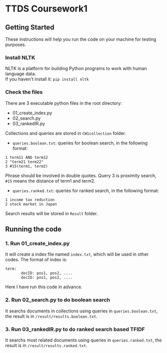 # TTDS Coursework1

## Getting Started
These instructions will help you run the code on your machine for testing purposes.
### Install NLTK
NLTK is a platform for building Python programs to work with human language data.  
If you haven't install it: `pip install nltk`   
### Check the files
There are 3 executable python files in the root directory:   
  * 01_create_index.py
  * 02_search.py
  * 03_rankedIR.py

Collections and queries are stored in `CW1collection` folder.
* `queries.boolean.txt`: queries for boolean search, in the following format:  
```
1 term11 AND term12         
2 "term21 term22"           
3 #15(term1, term2)
```
Phrase should be involved in double quotes. Query 3 is proximity search, `#15` means the distance of term1 and term2.    

* `queries.ranked.txt`: queries for ranked search, in the following format:   
```
1 income tax reduction  
2 stock market in Japan  
```
Search results will be stored in `Result` folder.

## Running the code  
### 1. Run 01_create_index.py
It will create a index file named `index.txt`, which will be used in other codes. The format of index is:  
```
term: 
       docID: pos1, pos2, .... 
       docID: pos1, pos2, ....
```
Here I have run this code in advance.  

### 2. Run 02_search.py to do boolean search
It searchs documents in collections using queries in `queries.boolean.txt`, the result is in `/result/results.boolean.txt`.  

### 3. Run 03_rankedIR.py to do ranked search based TFIDF
It searchs most related documents using queries in `queries.ranked.txt`, the result is in `/result/results.ranked.txt`.
